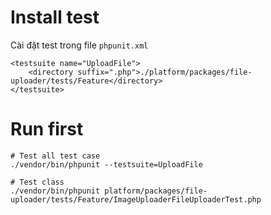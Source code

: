 # Install test
Cài đặt test trong file `phpunit.xml`

```
<testsuite name="UploadFile">
    <directory suffix=".php">./platform/packages/file-uploader/tests/Feature</directory>
</testsuite>
```


# Run first
```
# Test all test case
./vendor/bin/phpunit --testsuite=UploadFile

# Test class 
./vendor/bin/phpunit platform/packages/file-uploader/tests/Feature/ImageUploaderFileUploaderTest.php
```


